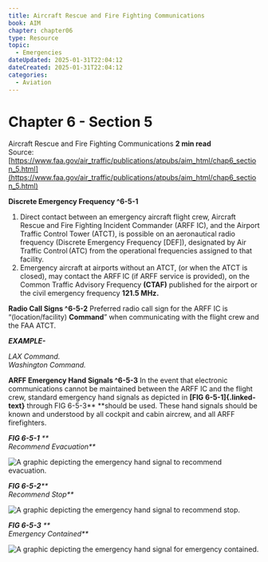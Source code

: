 ```yaml
---
title: Aircraft Rescue and Fire Fighting Communications
book: AIM
chapter: chapter06
type: Resource
topic:
  - Emergencies
dateUpdated: 2025-01-31T22:04:12
dateCreated: 2025-01-31T22:04:12
categories:
  - Aviation
---
```

# Chapter 6 - Section 5
Aircraft Rescue and Fire Fighting Communications
**2 min read**  
Source: [https://www.faa.gov/air_traffic/publications/atpubs/aim_html/chap6_section_5.html](https://www.faa.gov/air_traffic/publications/atpubs/aim_html/chap6_section_5.html)

<div>

**Discrete Emergency Frequency ^6-5-1**

1.  Direct contact between an emergency aircraft flight crew, Aircraft Rescue and Fire Fighting Incident Commander (ARFF IC), and the Airport Traffic Control Tower (ATCT), is possible on an aeronautical radio frequency (Discrete Emergency Frequency \[DEF\]), designated by Air Traffic Control (ATC) from the operational frequencies assigned to that facility.
2.  Emergency aircraft at airports without an ATCT, (or when the ATCT is closed), may contact the ARFF IC (if ARFF service is provided), on the Common Traffic Advisory Frequency **(CTAF)** published for the airport or the civil emergency frequency **121.5 MHz.**

**Radio Call Signs ^6-5-2** Preferred radio call sign for the ARFF IC is “(location/facility) **Command**” when communicating with the flight crew and the FAA ATCT.

<div>

<em>**EXAMPLE-**</em>

<em>LAX Command.</em><em>  
Washington Command.</em>

</div>

**ARFF Emergency Hand Signals ^6-5-3** In the event that electronic communications cannot be maintained between the ARFF IC and the flight crew, standard emergency hand signals as depicted in **[FIG 6-5-1]{.linked-text}** through FIG 6-5-3**<em> </em>**should be used. These hand signals should be known and understood by all cockpit and cabin aircrew, and all ARFF firefighters. <em>

<div>

***FIG 6-5-1*** **  
Recommend Evacuation**

</div>

</em>![A graphic depicting the emergency hand signal to recommend evacuation.](https://www.faa.gov/air_traffic/publications/atpubs/aim_html/images/aim_img_5a7.png) <em>

<div>

<em>**FIG 6-5-2**</em>**  
Recommend Stop**

</div>

</em>![A graphic depicting the emergency hand signal to recommend stop.](https://www.faa.gov/air_traffic/publications/atpubs/aim_html/images/aim_img_802.png) <em>

<div>

***FIG 6-5-3*** **  
Emergency Contained**

</div>

</em>![A graphic depicting the emergency hand signal for emergency contained.](https://www.faa.gov/air_traffic/publications/atpubs/aim_html/images/aim_img_880.png)

</div>
